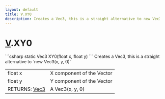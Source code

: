 ```yaml
---
layout: default
title: V.XY0
description: Creates a Vec3, this is a straight alternative to new Vec3(x, y, 0)
---
```

# [V]({{site.url}}/Pages/Reference/V.html).XY0

<div class='signature' markdown='1'>
```csharp
static Vec3 XY0(float x, float y)
```
Creates a Vec3, this is a straight alternative to
`new Vec3(x, y, 0)`
</div>

|  |  |
|--|--|
|float x|X component of the Vector|
|float y|Y component of the Vector|
|RETURNS: [Vec3]({{site.url}}/Pages/Reference/Vec3.html)|A Vec3(x, y, 0)|




